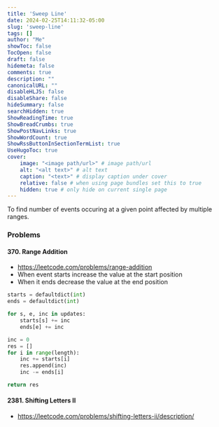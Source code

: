 ```yaml
---
title: 'Sweep Line'
date: 2024-02-25T14:11:32-05:00
slug: 'sweep-line'
tags: []
author: "Me"
showToc: false
TocOpen: false
draft: false
hidemeta: false
comments: true
description: ""
canonicalURL: ""
disableHLJS: false
disableShare: false
hideSummary: false
searchHidden: true
ShowReadingTime: true
ShowBreadCrumbs: true
ShowPostNavLinks: true
ShowWordCount: true
ShowRssButtonInSectionTermList: true
UseHugoToc: true
cover:
    image: "<image path/url>" # image path/url
    alt: "<alt text>" # alt text
    caption: "<text>" # display caption under cover
    relative: false # when using page bundles set this to true
    hidden: true # only hide on current single page
---
```


To find number of events occuring at a given point affected by multiple ranges.

### Problems

#### 370. Range Addition

- https://leetcode.com/problems/range-addition
- When event starts increase the value at the start position
- When it ends decrease the value at the end position

```python
starts = defaultdict(int)
ends = defaultdict(int)

for s, e, inc in updates:
    starts[s] += inc
    ends[e] += inc

inc = 0
res = []
for i in range(length):
    inc += starts[i]
    res.append(inc)
    inc -= ends[i]

return res
```

#### 2381. Shifting Letters II

- https://leetcode.com/problems/shifting-letters-ii/description/ 
